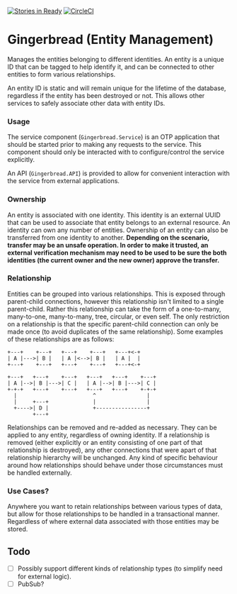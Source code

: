 [![Stories in Ready](https://badge.waffle.io/ZURASTA/gingerbread.png?label=ready&title=Ready)](https://waffle.io/ZURASTA/gingerbread?utm_source=badge) [![CircleCI](https://circleci.com/gh/ZURASTA/gingerbread.svg?style=svg)](https://circleci.com/gh/ZURASTA/gingerbread)
# Gingerbread (Entity Management)

Manages the entities belonging to different identities. An entity is a unique ID that can be tagged to help identify it, and can be connected to other entities to form various relationships.

An entity ID is static and will remain unique for the lifetime of the database, regardless if the entity has been destroyed or not. This allows other services to safely associate other data with entity IDs.


### Usage

The service component (`Gingerbread.Service`) is an OTP application that should be started prior to making any requests to the service. This component should only be interacted with to configure/control the service explicitly.

An API (`Gingerbread.API`) is provided to allow for convenient interaction with the service from external applications.


### Ownership

An entity is associated with one identity. This identity is an external UUID that can be used to associate that entity belongs to an external resource. An identity can own any number of entities. Ownership of an entity can also be transferred from one identity to another. __Depending on the scenario, transfer may be an unsafe operation. In order to make it trusted, an external verification mechanism may need to be used to be sure the both identities (the current owner and the new owner) approve the transfer.__


### Relationship

Entities can be grouped into various relationships. This is exposed through parent-child connections, however this relationship isn't limited to a single parent-child. Rather this relationship can take the form of a one-to-many, many-to-one, many-to-many, tree, circular, or even self. The only restriction on a relationship is that the specific parent-child connection can only be made once (to avoid duplicates of the same relationship). Some examples of these relationships are as follows:

```svgbob
+---+    +---+   +---+    +---+   +---+<-+
| A |--->| B |   | A |<-->| B |   | A |  |
+---+    +---+   +---+    +---+   +---+<-+

+---+   +---+    +---+   +---+   +---+    +---+
| A |-->| B |--->| C |   | A |-->| B |--->| C |
+-+-+   +---+    +---+   +---+   +---+    +-+-+
  |                        ^                |
  |     +---+              |                |
  +---->| D |              +----------------+
        +---+
```

Relationships can be removed and re-added as necessary. They can be applied to any entity, regardless of owning identity. If a relationship is removed (either explicitly or an entity consisting of one part of that relationship is destroyed), any other connections that were apart of that relationship hierarchy will be unchanged. Any kind of specific behaviour around how relationships should behave under those circumstances must be handled externally.


### Use Cases?

Anywhere you want to retain relationships between various types of data, but allow for those relationships to be handled in a transactional manner. Regardless of where external data associated with those entities may be stored.


Todo
----

- [ ] Possibly support different kinds of relationship types (to simplify need for external logic).
- [ ] PubSub?
